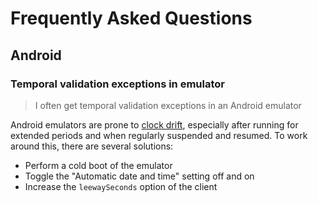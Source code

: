 # Frequently Asked Questions

## Android

### Temporal validation exceptions in emulator

> I often get temporal validation exceptions in an Android emulator

Android emulators are prone to [clock drift](https://en.wikipedia.org/wiki/Clock_drift), especially
after running for extended periods and when regularly suspended and resumed. To work around
this, there are several solutions:

- Perform a cold boot of the emulator
- Toggle the "Automatic date and time" setting off and on
- Increase the `leewaySeconds` option of the client
